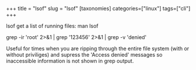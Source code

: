 +++
title = "lsof"
slug = "lsof"
[taxonomies]
categories=["linux"]
tags=["cli"]
+++

lsof get a list of running files: man lsof

grep -ir 'root' 2>&1 | grep '123456' 2>&1 | grep -v 'denied'

Useful for times when you are ripping through the entire file system (with or without priviliges) and supress the 'Access denied' messages so inaccessible information is not shown in grep output.
